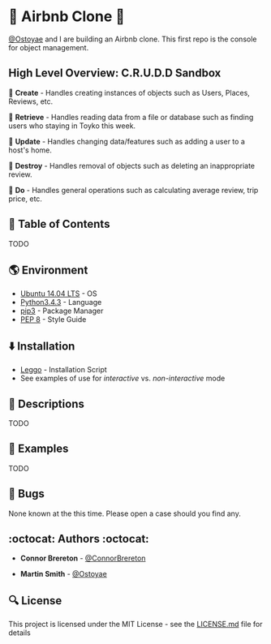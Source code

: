 # :house_with_garden: Airbnb Clone :wrench:
 [@Ostoyae](https://github.com/Ostoyae) and I are building an Airbnb clone. This first repo is the console for object management.

## High Level Overview: C.R.U.D.D Sandbox
:movie_camera: **Create** - Handles creating instances of objects such as Users, Places, Reviews, etc.

:dog: **Retrieve** - Handles reading data from a file or database such as finding users who staying in Toyko this week.

:wrench: **Update** - Handles changing data/features such as adding a user to a host's home.

:put_litter_in_its_place: **Destroy** - Handles removal of objects such as deleting an inappropriate review.

:running: **Do** - Handles general operations such as calculating average review, trip price, etc.

## :scroll: Table of Contents
TODO

## :earth_americas: Environment
* [Ubuntu 14.04 LTS](http://releases.ubuntu.com/14.04/) - OS
* [Python3.4.3](https://www.python.org/downloads/release/python-343/) - Language
* [pip3](https://pip.pypa.io/en/stable/) - Package Manager
* [PEP 8](https://www.python.org/dev/peps/pep-0008/) - Style Guide

## :arrow_down: Installation
* [Leggo](https://github.com/ConnorBrereton/AirBnB_clone/scripts) - Installation Script
* See examples of use for _interactive_ vs. _non-interactive_ mode

## :memo: Descriptions
TODO

## :school: Examples
TODO

## :bug: Bugs
None known at the this time. Please open a case should you find any.

## :octocat: Authors :octocat:
* **Connor Brereton** - [@ConnorBrereton](https://github.com/ConnorBrereton)

* **Martin Smith** - [@Ostoyae](https://github.com/Ostoyae)

## :mag: License

This project is licensed under the MIT License - see the [LICENSE.md](LICENSE.md) file for details

